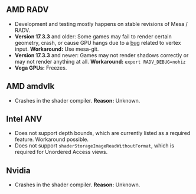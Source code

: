 ## AMD RADV
- Development and testing mostly happens on stable revisions of Mesa / RADV.
- **Version 17.3.3** and older: Some games may fail to render certain geometry, crash, or cause GPU hangs due to a [bug](https://bugs.freedesktop.org/show_bug.cgi?id=104677) related to vertex input. **Workaround:** Use mesa-git.
- **Version 17.3.3** and newer: Games may not render shadows correctly or may not render anything at all. **Workaround:** `export RADV_DEBUG=nohiz`
- **Vega GPUs:** Freezes.

## AMD amdvlk
- Crashes in the shader compiler. **Reason:** Unknown.

## Intel ANV
- Does not support depth bounds, which are currently listed as a required feature. Workaround possible.
- Does not support `shaderStorageImageReadWithoutFormat`, which is required for Unordered Access views.

## Nvidia
- Crashes in the shader compiler. **Reason:** Unknown.